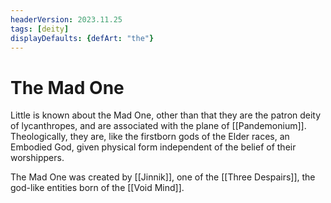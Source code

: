 ```yaml
---
headerVersion: 2023.11.25
tags: [deity]
displayDefaults: {defArt: "the"}
---
```

# The Mad One

Little is known about the Mad One, other than that they are the patron deity of lycanthropes, and are associated with the plane of [[Pandemonium]]. Theologically, they are, like the firstborn gods of the Elder races, an Embodied God, given physical form independent of the belief of their worshippers. 

The Mad One was created by [[Jinnik]], one of the [[Three Despairs]], the god-like entities born of the [[Void Mind]].